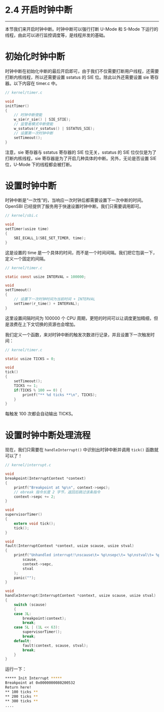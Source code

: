 # 2.4 开启时钟中断

----

本节我们来开启时钟中断。时钟中断可以强行打断 U-Mode 和 S-Mode 下运行的线程，由此可以进行监控调度等，是线程并发的基础。

# 初始化时钟中断

时钟中断在初始化中断的最后开启即可，由于我们不仅需要打断用户线程，还需要打断内核线程，所以还需要设置 sstatus 的 SIE 位。除此以外还需要设置 sie 寄存器。以下内容在 timer.c 中。

```c
// kernel/timer.c

void
initTimer()
{
    // 时钟中断使能
    w_sie(r_sie() | SIE_STIE);
    // 监管者模式中断使能
    w_sstatus(r_sstatus() | SSTATUS_SIE);
    // 设置第一次时钟中断
    setTimeout();
}
```

注意，sie 寄存器与 sstatus 寄存器的 SIE 位无关，sstatus 的 SIE 位仅仅是为了打断内核线程，sie 寄存器是为了开启几种具体的中断。另外，无论是否设置 SIE 位，U-Mode 下的线程都会被打断。

# 设置时钟中断

时钟中断是“一次性”的，当响应一次时钟后都需要设置下一次中断的时间。OpenSBI 已经提供了服务用于快速设置时钟中断。我们只需要调用即可。

```c
// kernel/sbi.c

void
setTimer(usize time)
{
    SBI_ECALL_1(SBI_SET_TIMER, time);
}
```

这是设置的 time 是一个具体的时间，而不是一个时间间隔。我们把它包装一下，定义一个固定的间隔。

```c
// kernel/timer.c

static const usize INTERVAL = 100000;

void
setTimeout()
{
    // 设置下一次时钟时间为当前时间 + INTERVAL
    setTimer(r_time() + INTERVAL);
}
```

这里设置间隔时间为 100000 个 CPU 周期，更短的时间可以让调度更加精细，但是浪费在上下文切换的资源也会增加。

我们定义一个函数，来对时钟中断的触发次数进行记录，并且设置下一次触发时间：

```c
// kernel/timer.c

static usize TICKS = 0;

void
tick()
{
    setTimeout();
    TICKS += 1;
    if(TICKS % 100 == 0) {
        printf("** %d ticks **\n", TICKS);
    }
}
```

每触发 100 次都会自动输出 TICKS。

# 设置时钟中断处理流程

现在，我们只需要在 `handleInterrupt()` 中识别出时钟中断并调用 `tick()` 函数就可以了！

```c
// kernel/interrupt.c

void
breakpoint(InterruptContext *context)
{
    printf("Breakpoint at %p\n", context->sepc);
    // ebreak 指令长度 2 字节，返回后跳过该条指令
    context->sepc += 2;
}

void
supervisorTimer()
{
    extern void tick();
    tick();
}

void
fault(InterruptContext *context, usize scause, usize stval)
{
    printf("Unhandled interrupt!\nscause\t= %p\nsepc\t= %p\nstval\t= %p\n",
        scause,
        context->sepc,
        stval
    );
    panic("");
}

void
handleInterrupt(InterruptContext *context, usize scause, usize stval)
{
    switch (scause)
    {
    case 3L:
        breakpoint(context);
        break;
    case 5L | (1L << 63):
        supervisorTimer();
        break;
    default:
        fault(context, scause, stval);
        break;
    }
}
```

运行一下：

```bash
***** Init Interrupt *****
Breakpoint at 0x0000000080200532
Return here!
** 100 ticks **
** 200 ticks **
** 300 ticks **
....
```